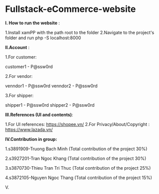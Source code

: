 # Fullstack-eCommerce-website

**I. How to run the website** :

1.Install xamPP with the path root to the folder
2.Navigate to the project's folder and run php -S localhost:8000

**II.Account** :

1.For customer:

customer1 - P@ssw0rd

2.For vendor:

venndor1 - P@ssw0rd
venndor2 - P@ssw0rd

3.For shipper:

shipper1 - P@ssw0rd
shipper2 - P@ssw0rd

**III.References (UI and contents)**:

1.For UI references: https://shopee.vn/
2.For Privacy/About/Copyright : https://www.lazada.vn/

**IV.Contribution in group:**

1.s3891909-Truong Bach Minh (Total contribution of the project 30%)

2.s3927201-Tran Ngoc Khang (Total contribution of the project 30%)

3.s3870730-Thieu Tran Tri Thuc (Total contribution of the project 25%)

4.s3872105-Nguyen Ngoc Thang (Total contribution of the project 15%)

V.
